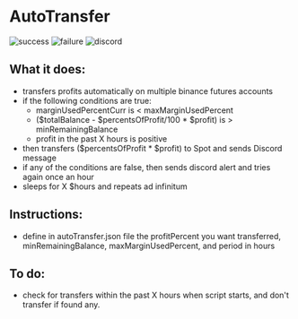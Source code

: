 # AutoTransfer

![success](https://i.imgur.com/spvFtax.png)
![failure](https://i.imgur.com/Jue4pgc.png)
![discord](https://i.imgur.com/GcAIelz.png)

## What it does:
- transfers profits automatically on multiple binance futures accounts
- if the following conditions are true:
  - marginUsedPercentCurr is < maxMarginUsedPercent
  - ($totalBalance - $percentsOfProfit/100 * $profit) is > minRemainingBalance
  - profit in the past X hours is positive
- then transfers ($percentsOfProfit * $profit) to Spot and sends Discord message
- if any of the conditions are false, then sends discord alert and tries again once an hour
- sleeps for X $hours and repeats ad infinitum

## Instructions:
- define in autoTransfer.json file the profitPercent you want transferred, minRemainingBalance, maxMarginUsedPercent, and period in hours

## To do:
- check for transfers within the past X hours when script starts, and don't transfer if found any.
